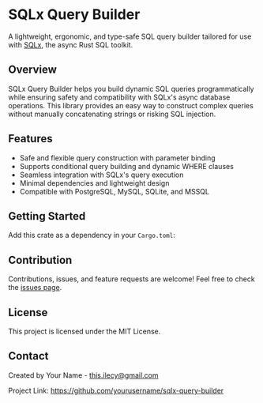 # SQLx Query Builder

A lightweight, ergonomic, and type-safe SQL query builder tailored for use with [SQLx](https://github.com/launchbadge/sqlx), the async Rust SQL toolkit.

## Overview

SQLx Query Builder helps you build dynamic SQL queries programmatically while ensuring safety and compatibility with SQLx's async database operations. This library provides an easy way to construct complex queries without manually concatenating strings or risking SQL injection.

## Features

- Safe and flexible query construction with parameter binding
- Supports conditional query building and dynamic WHERE clauses
- Seamless integration with SQLx's query execution
- Minimal dependencies and lightweight design
- Compatible with PostgreSQL, MySQL, SQLite, and MSSQL

## Getting Started

Add this crate as a dependency in your `Cargo.toml`:


## Contribution

Contributions, issues, and feature requests are welcome! Feel free to check the [issues page](https://github.com/this-ILECY/sqlx-clean-querybuilder/issues).

## License

This project is licensed under the MIT License.

## Contact

Created by Your Name - [this.ilecy@gmail.com](mailto:this.ilecy@gmail.com)

Project Link: https://github.com/yourusername/sqlx-query-builder
